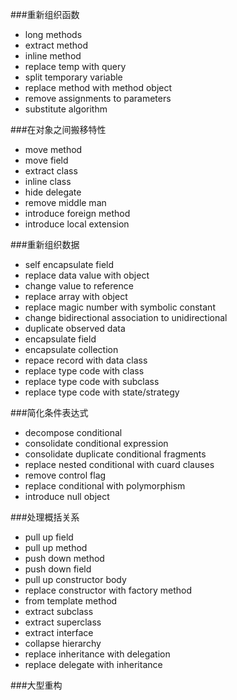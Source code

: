 ###重新组织函数
* long methods
* extract method
* inline method
* replace temp with query
* split temporary variable
* replace method with method object
* remove assignments to parameters
* substitute algorithm

###在对象之间搬移特性
* move method 
* move field
* extract class
* inline class
* hide delegate
* remove middle man
* introduce foreign method
* introduce local extension


###重新组织数据
* self encapsulate field
* replace data value with object
* change value to reference
* replace array with object
* replace magic number with symbolic constant
* change bidirectional association to unidirectional
* duplicate observed data
* encapsulate field
* encapsulate collection
* repace record with data class
* replace type code with class
* replace type code with subclass
* replace type code with state/strategy
 
###简化条件表达式
* decompose conditional
* consolidate conditional expression
* consolidate duplicate conditional fragments
* replace nested conditional with cuard clauses
* remove control flag
* replace conditional with polymorphism
* introduce null object

###处理概括关系
* pull up field
* pull up method
* push down method
* push down field
* pull up constructor body
* replace constructor with factory method
* from template method
* extract subclass
* extract superclass
* extract interface
* collapse hierarchy
* replace inheritance with delegation
* replace delegate with inheritance
	
###大型重构

